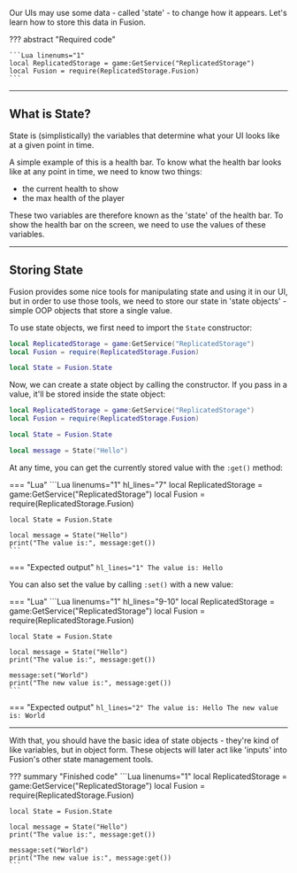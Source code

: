 Our UIs may use some data - called 'state' - to change how it appears. Let's
learn how to store this data in Fusion.

??? abstract "Required code"

	```Lua linenums="1"
	local ReplicatedStorage = game:GetService("ReplicatedStorage")
	local Fusion = require(ReplicatedStorage.Fusion)
	```

-----

## What is State?

State is (simplistically) the variables that determine what your UI looks like
at a given point in time.

A simple example of this is a health bar. To know what the health bar looks like
at any point in time, we need to know two things:

- the current health to show
- the max health of the player

These two variables are therefore known as the 'state' of the health bar. To
show the health bar on the screen, we need to use the values of these variables.

-----

## Storing State

Fusion provides some nice tools for manipulating state and using it in our UI,
but in order to use those tools, we need to store our state in 'state objects' -
simple OOP objects that store a single value.

To use state objects, we first need to import the `State` constructor:

```Lua linenums="1" hl_lines="4"
local ReplicatedStorage = game:GetService("ReplicatedStorage")
local Fusion = require(ReplicatedStorage.Fusion)

local State = Fusion.State
```

Now, we can create a state object by calling the constructor. If you pass in a
value, it'll be stored inside the state object:

```Lua linenums="1" hl_lines="6"
local ReplicatedStorage = game:GetService("ReplicatedStorage")
local Fusion = require(ReplicatedStorage.Fusion)

local State = Fusion.State

local message = State("Hello")
```

At any time, you can get the currently stored value with the `:get()` method:

=== "Lua"
	```Lua linenums="1" hl_lines="7"
	local ReplicatedStorage = game:GetService("ReplicatedStorage")
	local Fusion = require(ReplicatedStorage.Fusion)

	local State = Fusion.State

	local message = State("Hello")
	print("The value is:", message:get())
	```
=== "Expected output"
	``` hl_lines="1"
	The value is: Hello
	```

You can also set the value by calling `:set()` with a new value:

=== "Lua"
	```Lua linenums="1" hl_lines="9-10"
	local ReplicatedStorage = game:GetService("ReplicatedStorage")
	local Fusion = require(ReplicatedStorage.Fusion)

	local State = Fusion.State

	local message = State("Hello")
	print("The value is:", message:get())

	message:set("World")
	print("The new value is:", message:get())
	```
=== "Expected output"
	``` hl_lines="2"
	The value is: Hello
	The new value is: World
	```

-----

With that, you should have the basic idea of state objects - they're kind of
like variables, but in object form. These objects will later act like 'inputs'
into Fusion's other state management tools.

??? summary "Finished code"
	```Lua linenums="1"
	local ReplicatedStorage = game:GetService("ReplicatedStorage")
	local Fusion = require(ReplicatedStorage.Fusion)

	local State = Fusion.State

	local message = State("Hello")
	print("The value is:", message:get())

	message:set("World")
	print("The new value is:", message:get())
	```